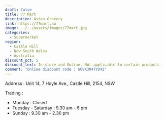 ```yaml
---
draft: false
title: 77 Mart
description: Asian Grocery
link: https://77mart.au
image: ../../assets/images/77mart.jpg
categories:
  - Supermarket
region:
  - Castle Hill
  - New South Wales
  - Australia
discount_pct: 5
discount_text: In-store and Online. Not applicable to certain products and specials
comment: "Online discount code : GGVX394TYD42"
---
```

Address : Unit 14, 7 Hoyle Ave., Castle Hill, 2154, NSW

Trading :

* Monday : Closed
* Tuesday - Saturday : 9.30 am - 6 pm
* Sunday : 9.30 am - 2.30 pm
